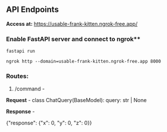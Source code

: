 ## API Endpoints

**Access at:** https://usable-frank-kitten.ngrok-free.app/

### Enable FastAPI server and connect to ngrok**

```fastapi run```

```ngrok http --domain=usable-frank-kitten.ngrok-free.app 8000```


### Routes:

1. /command - 

**Request** - 
class ChatQuery(BaseModel):
   query: str | None

**Response** - 

{"response": {"x": 0, "y": 0, "z": 0}}